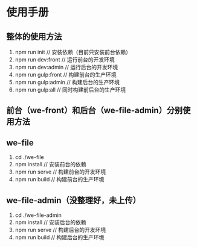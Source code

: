 # 使用手册

## 整体的使用方法

1. npm run init // 安装依赖（目前只安装前台依赖）
2. npm run dev:front // 运行前台的开发环境
3. npm run dev:admin // 运行后台的开发环境
4. npm run gulp:front // 构建前台的生产环境
5. npm run gulp:admin // 构建后台的生产环境
6. npm run gulp:all // 同时构建前后台的生产环境

## 前台（we-front）和后台（we-file-admin）分别使用方法

## we-file

1. cd ./we-file
2. npm install // 安装前台的依赖
3. npm run serve // 构建前台的开发环境
4. npm run build // 构建前台的生产环境

## we-file-admin（没整理好，未上传）

1. cd ./we-file-admin
2. npm install // 安装后台的依赖
3. npm run serve // 构建后台的开发环境
4. npm run build // 构建后台的生产环境
